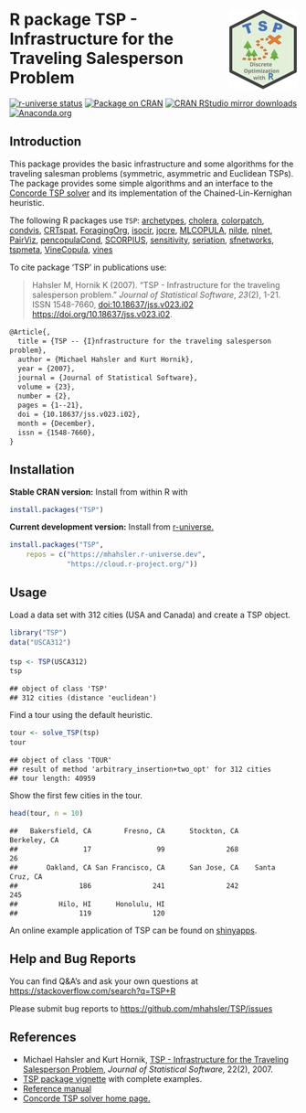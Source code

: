 
# <img src="man/figures/logo.svg" align="right" height="139" /> R package TSP - Infrastructure for the Traveling Salesperson Problem

[![r-universe
status](https://mhahsler.r-universe.dev/badges/TSP)](https://mhahsler.r-universe.dev/TSP)
[![Package on
CRAN](https://www.r-pkg.org/badges/version/TSP)](https://CRAN.R-project.org/package=TSP)
[![CRAN RStudio mirror
downloads](https://cranlogs.r-pkg.org/badges/TSP)](https://CRAN.R-project.org/package=TSP)
[![Anaconda.org](https://anaconda.org/conda-forge/r-tsp/badges/version.svg)](https://anaconda.org/conda-forge/r-tsp)

## Introduction

This package provides the basic infrastructure and some algorithms for
the traveling salesman problems (symmetric, asymmetric and Euclidean
TSPs). The package provides some simple algorithms and an interface to
the [Concorde TSP solver](http://www.math.uwaterloo.ca/tsp/concorde/)
and its implementation of the Chained-Lin-Kernighan heuristic.

The following R packages use `TSP`:
[archetypes](https://CRAN.R-project.org/package=archetypes),
[cholera](https://CRAN.R-project.org/package=cholera),
[colorpatch](https://CRAN.R-project.org/package=colorpatch),
[condvis](https://CRAN.R-project.org/package=condvis),
[CRTspat](https://CRAN.R-project.org/package=CRTspat),
[ForagingOrg](https://CRAN.R-project.org/package=ForagingOrg),
[isocir](https://CRAN.R-project.org/package=isocir),
[jocre](https://CRAN.R-project.org/package=jocre),
[MLCOPULA](https://CRAN.R-project.org/package=MLCOPULA),
[nilde](https://CRAN.R-project.org/package=nilde),
[nlnet](https://CRAN.R-project.org/package=nlnet),
[PairViz](https://CRAN.R-project.org/package=PairViz),
[pencopulaCond](https://CRAN.R-project.org/package=pencopulaCond),
[SCORPIUS](https://CRAN.R-project.org/package=SCORPIUS),
[sensitivity](https://CRAN.R-project.org/package=sensitivity),
[seriation](https://CRAN.R-project.org/package=seriation),
[sfnetworks](https://CRAN.R-project.org/package=sfnetworks),
[tspmeta](https://CRAN.R-project.org/package=tspmeta),
[VineCopula](https://CRAN.R-project.org/package=VineCopula),
[vines](https://CRAN.R-project.org/package=vines)

To cite package ‘TSP’ in publications use:

> Hahsler M, Hornik K (2007). “TSP - Infrastructure for the traveling
> salesperson problem.” *Journal of Statistical Software*, *23*(2),
> 1-21. ISSN 1548-7660, <doi:10.18637/jss.v023.i02>
> <https://doi.org/10.18637/jss.v023.i02>.

    @Article{,
      title = {TSP -- {I}nfrastructure for the traveling salesperson problem},
      author = {Michael Hahsler and Kurt Hornik},
      year = {2007},
      journal = {Journal of Statistical Software},
      volume = {23},
      number = {2},
      pages = {1--21},
      doi = {10.18637/jss.v023.i02},
      month = {December},
      issn = {1548-7660},
    }

## Installation

**Stable CRAN version:** Install from within R with

``` r
install.packages("TSP")
```

**Current development version:** Install from
[r-universe.](https://mhahsler.r-universe.dev/TSP)

``` r
install.packages("TSP",
    repos = c("https://mhahsler.r-universe.dev",
              "https://cloud.r-project.org/"))
```

## Usage

Load a data set with 312 cities (USA and Canada) and create a TSP
object.

``` r
library("TSP")
data("USCA312")

tsp <- TSP(USCA312)
tsp
```

    ## object of class 'TSP' 
    ## 312 cities (distance 'euclidean')

Find a tour using the default heuristic.

``` r
tour <- solve_TSP(tsp)
tour
```

    ## object of class 'TOUR' 
    ## result of method 'arbitrary_insertion+two_opt' for 312 cities
    ## tour length: 40959

Show the first few cities in the tour.

``` r
head(tour, n = 10)
```

    ##   Bakersfield, CA        Fresno, CA      Stockton, CA      Berkeley, CA 
    ##                17                99               268                26 
    ##       Oakland, CA San Francisco, CA      San Jose, CA    Santa Cruz, CA 
    ##               186               241               242               245 
    ##          Hilo, HI      Honolulu, HI 
    ##               119               120

An online example application of TSP can be found on
[shinyapps](https://shrinidhee.shinyapps.io/SimpleTSP).

## Help and Bug Reports

You can find Q&A’s and ask your own questions at
<https://stackoverflow.com/search?q=TSP+R>

Please submit bug reports to <https://github.com/mhahsler/TSP/issues>

## References

- Michael Hahsler and Kurt Hornik, [TSP - Infrastructure for the
  Traveling Salesperson
  Problem,](http://dx.doi.org/10.18637/jss.v023.i02) *Journal of
  Statistical Software,* 22(2), 2007.
- [TSP package
  vignette](https://cran.r-project.org/package=TSP/vignettes/TSP.pdf)
  with complete examples.
- [Reference manual](https://cran.r-project.org/package=TSP/TSP.pdf)
- [Concorde TSP solver home
  page.](http://www.math.uwaterloo.ca/tsp/concorde/)
